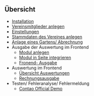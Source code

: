 ## Übersicht

* [Installation](de/installation.md)
* [Vereinsmitglieder anlegen](de/mitglieder.md)
* [Einstellungen](de/setup.md)
* [Stammdaten des Vereines anlegen](de/stammdatenVerein.md)
* [Anlage eines Gartens/ Abrechnung](de/garten.md)
* Ausgabe der Auswertung im Frontend
	* [Modul anlegen](de/modul.md)
	* [Modul in Seite integrieren](de/seiten-integration.md)
	* [Fronend- Ausgabe](de/frontend.md)
* Auswertung im Frontend
	* [Übersicht Auswertungen](de/uebersichtAuswertung.md)
	* [Rechnungsausgabe](de/rechnungsAusgabe.md)
* Testen/ Fehleranalyse/ Fehlermeldung
	* [Contao Official Demo](de/officialDemo.md)